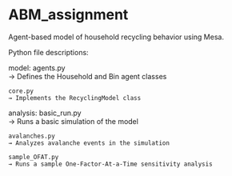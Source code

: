 # ABM_assignment

Agent-based model of household recycling behavior using Mesa.

Python file descriptions:

model:
    agents.py  
    → Defines the Household and Bin agent classes

    core.py  
    → Implements the RecyclingModel class

analysis:
    basic_run.py  
    → Runs a basic simulation of the model

    avalanches.py  
    → Analyzes avalanche events in the simulation

    sample_OFAT.py  
    → Runs a sample One-Factor-At-a-Time sensitivity analysis